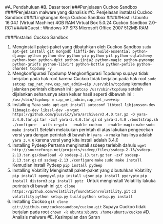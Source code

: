 #A. Pendahuluan
#B. Dasar teori
###Penjelasan Cuckoo Sandbox
####Penjelasan malware yang dianalisis
#C. Penjelasan instalasi Cuckoo Sandbox
 ####Lingkungan Kerja Cuckoo Sandbox
 #####Host :
 Ubuntu 16.04.1 (Virtual Machine)
 4GB RAM
 Virtual Box 5.0.24
 Cuckoo Sandbox 2.0-RC1
 #####Guest :
 Windows XP SP3
 Microsoft Office 2007
 512MB RAM
 
 ####Instalasi Cuckoo Sandbox
 1. Menginstall paket-paket yang dibutuhkan oleh Cuckoo Sandbox
 `sudo apt-get install git mongodb libffi-dev build-essential python-django python python-dev python-pip python-pil python-sqlalchemy python-bson python-dpkt python-jinja2 python-magic python-pymongo python-gridfs python-libvirt python-bottle python-pefile python-chardet tcpdump -y`
 2. Mengkonfigurasi Tcpdump
 Mengkonfigurasi Tcpdump supaya tidak berjalan pada hak root karena Cuckoo tidak berjalan pada hak root
 `sudo setcap cap_net_raw,cap_net_admin=eip /usr/sbin/tcpdump`
 kemudian jalankan perintah dibawah ini :
 `getcap /usr/sbin/tcpdump`
 setelah  dijalankan seharusnya akan keluar hasil seperti dibawah ini :
 `/usr/sbin/tcpdump = cap_net_admin,cap_net_raw+eip`
 3. Installing Yara
 `sudo apt-get install autoconf libtool libjansson-dev libmagic-dev libssl-dev -y`
 `wget https://github.com/plusvic/yara/archive/v3.4.0.tar.gz -O yara-3.4.0.tar.gz`
 `tar -zxf yara-3.4.0.tar.gz`
 `cd yara-3.4.0`
 `./bootstrap.sh`
 `./configure --with-crypto --enable-cuckoo --enable-magic`
 `make`
 `sudo make install`
 Setelah melakukan perintah di atas lakukan pengecekan versi yara dengan perintah di bawah ini
 `yara -v`
 maka hasilnya adalah `yara 3.4.0` karena versi yang kita install adalah 3.4.0
 4. Installing Pydeep
 Pertama menginstall ssdeep terlebih dahulu
 `wget http://sourceforge.net/projects/ssdeep/files/ssdeep-2.13/ssdeep-2.13.tar.gz/download -O ssdeep-2.13.tar.gz`
 `tar -zxf ssdeep-2.13.tar.gz`
 `cd ssdeep-2.13`
 `./configure`
 `make`
 `sudo make install`
 Kemudian install Pydeep
 `pip install pydeep`
 5. Installing Volatility
 Menginstall paket-paket yang dibutuhkan Volatility
 `pip install openpyxl`
 `pip install ujson`
 `pip install pycrypto`
 `pip install distorm3`
 `pip install pytz `
 Untuk menginstall Volatility lakuka perintah di bawah ini
 `git clone https://github.com/volatilityfoundation/volatility.git`
 `cd volatility`
 `python setup.py build`
 `python setup.py install`
 6. Installing Cuckoo
 `git clone git://github.com/cuckoosandbox/cuckoo.git`
 Supaya Cuckoo tidak berjalan pada root
 `chown -R ubuntu:ubuntu /home/ubuntu/cuckoo`
#D. Analisis malware
#E. Kesimpulan dan Saran
